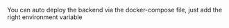 You can auto deploy the backend via the docker-compose file, just add the right environment variable